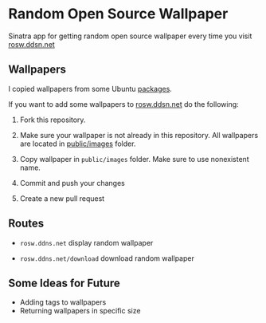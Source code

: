 # Random Open Source Wallpaper

Sinatra app for getting random open source wallpaper every time you visit [rosw.ddsn.net](http://rosw.ddns.net)

## Wallpapers

I copied wallpapers from some Ubuntu [packages](http://packages.ubuntu.com/trusty/ubuntu-wallpapers).

If you want to add some wallpapers to [rosw.ddsn.net](http://rosw.ddns.net) do the following:

1. Fork this repository.

2. Make sure your wallpaper is not already in this repository. All wallpapers are located in [public/images](https://github.com/hermanzdosilovic/random-open-source-wallpaper/tree/master/public/images) folder.

3. Copy wallpaper in `public/images` folder. Make sure to use nonexistent name.

4. Commit and push your changes

5. Create a new pull request

## Routes

* `rosw.ddns.net` display random wallpaper

* `rosw.ddns.net/download` download random wallpaper


## Some Ideas for Future

* Adding tags to wallpapers
* Returning wallpapers in specific size

